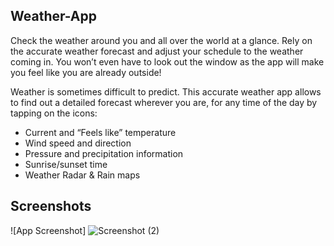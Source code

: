 ## Weather-App
Check the weather around you and all over the world at a glance.
Rely on the accurate weather forecast and adjust your schedule to the weather coming in. You won’t even have to look out the window as the app will make you feel like you are already outside!

Weather is sometimes difficult to predict. This accurate weather app allows to find out a detailed forecast wherever you are, for any time of the day by tapping on the icons:
- Current and “Feels like” temperature
- Wind speed and direction
- Pressure and precipitation information 
- Sunrise/sunset time
- Weather Radar & Rain maps
## Screenshots

![App Screenshot]
![Screenshot (2)](https://user-images.githubusercontent.com/113992862/193511814-24342f18-4b82-4ede-b13d-9ced928f5122.png)


